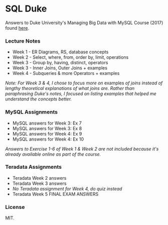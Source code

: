# SQL Duke

Answers to Duke University's Managing Big Data with MySQL Course (2017) found [here](https://www.coursera.org/learn/analytics-mysql/home/info "Course Information for 'Managing Big Data with MySQL'"). 

### Lecture Notes

* Week 1 - ER Diagrams, RS, database concepts
* Week 2 - Select, where, from, order by, limit, operations
* Week 3 - Group by, having, distinct, operators
* Week 3 - Inner Joins, Outer Joins + examples
* Week 4 - Subqueries & more Operators + examples

*Note: For Week 3 & 4, I chose to focus more on* examples *of joins instead of lengthy theoretical explanations of what joins are. Rather than paraphrasing Duke's notes, I focused on listing examples that helped me understand the concepts better.*

### MySQL Assignments

* MySQL answers for Week 3: Ex 7
* MySQL answers for Week 3: Ex 8
* MySQL answers for Week 4: Ex 9
* MySQL answers for Week 4: Ex 10

*Answers to Exercise 1-6 of Week 1 & Week 2 are not included because it's already available online as part of the course.*

### Teradata Assignments

* Teradata Week 2 answers
* Teradata Week 3 answers
* *No Teradata assignment for Week 4, do quiz instead*
* Teradata Week 5 FINAL EXAM ANSWERS

### License

MIT. 
